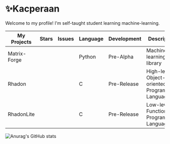 # ✨Kacperaan
Welcome to my profile!
I'm self-taught student learning machine-learning. 

|My Projects|Stars|Issues|Language|Development|Description|
|------------|-----|------|------|------|-----|
|Matrix-Forge|||Python|Pre-Alpha|Machine-learning library|
|Rhadon|||C|Pre-Release|High-level Object-oriented Programming Language|
|RhadonLite|||C|Pre-Release|Low-level Functional Programming Language|

 ![Anurag's GitHub stats](https://github-readme-stats.vercel.app/api?username=kacperaan&show_icons=true&theme=dark)
